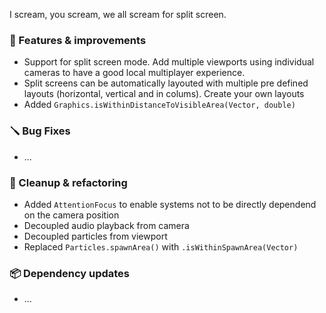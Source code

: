 I scream, you scream, we all scream for split screen.

### 🚀 Features & improvements

- Support for split screen mode. Add multiple viewports using individual cameras to have a good local multiplayer experience.
- Split screens can be automatically layouted with multiple pre defined layouts (horizontal, vertical and in colums).
Create your own layouts
- Added `Graphics.isWithinDistanceToVisibleArea(Vector, double)`

### 🪛 Bug Fixes

- ...

### 🧽 Cleanup & refactoring

- Added `AttentionFocus` to enable systems not to be directly dependend on the camera position
- Decoupled audio playback from camera
- Decoupled particles from viewport
- Replaced `Particles.spawnArea()` with `.isWithinSpawnArea(Vector)`

### 📦 Dependency updates

- ...